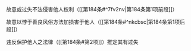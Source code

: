 
故意或过失不法侵害他人权利（[[第184条#^7fv2nv|第184条第1项前段]]）

故意以悖于善良风俗方法加损害于他人（[[第184条#^nkcbsc|第184条第1项后段]]）

违反保护他人之法律（[[第184条#第2项]]）推定其有过失